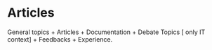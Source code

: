 # Articles
General topics  + Articles + Documentation + Debate Topics [ only IT context] + Feedbacks + Experience.
